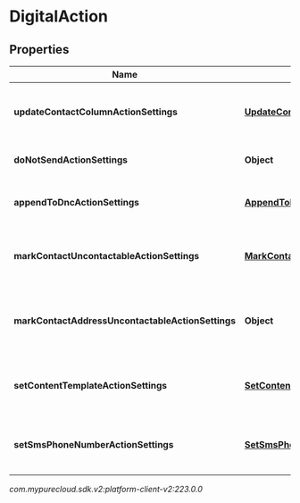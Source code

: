 # DigitalAction


## Properties

| Name | Type | Description | Notes |
| ------------ | ------------- | ------------- | ------------- |
| **updateContactColumnActionSettings** | [**UpdateContactColumnActionSettings**](UpdateContactColumnActionSettings) | The settings for an 'update contact column' action. |  [optional] |
| **doNotSendActionSettings** | **Object** | The settings for a 'do not send' action. |  [optional] |
| **appendToDncActionSettings** | [**AppendToDncActionSettings**](AppendToDncActionSettings) | The settings for an 'Append to DNC' action. |  [optional] |
| **markContactUncontactableActionSettings** | [**MarkContactUncontactableActionSettings**](MarkContactUncontactableActionSettings) | The settings for a 'mark contact uncontactable' action. |  [optional] |
| **markContactAddressUncontactableActionSettings** | **Object** | The settings for an 'mark contact address uncontactable' action. |  [optional] |
| **setContentTemplateActionSettings** | [**SetContentTemplateActionSettings**](SetContentTemplateActionSettings) | The settings for a 'Set content template' action. |  [optional] |
| **setSmsPhoneNumberActionSettings** | [**SetSmsPhoneNumberActionSettings**](SetSmsPhoneNumberActionSettings) | The settings for a 'set sms phone number' action. |  [optional] |




_com.mypurecloud.sdk.v2:platform-client-v2:223.0.0_
